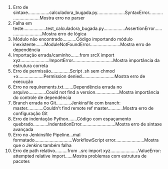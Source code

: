 1. Erro de sintaxe.................calculadora_bugada.py......................SyntaxError................................Mostra erro no parser
2. Falha em teste..................test_calculadora_bugada.py.................AssertionError.............................Mostra erro de lógica
3. Módulo não encontrado...........Código importando módulo inexistente.......ModuleNotFoundError........................Mostra erro de dependência
4. Importação errada/caminho.......from srcX import xyz.......................ImportError................................Mostra importância da estrutura correta
5. Erro de permissão...............Script .sh sem chmod +x....................Permission denied..........................Mostra erro de execução
6. Erro no requirements.txt........Dependência errada no arquivo..............Could not find a version...................Mostra importância do controle de dependência
7. Branch errada no Git............Jenkinsfile com branch: master.............Couldn't find remote ref master............Mostra erro de configuração Git
8. Erro de indentação Python.......Código com espaçamento quebrado............IndentationError...........................Mostra erro de sintaxe avançada
9. Erro no Jenkinsfile	Pipeline...mal formatado..............................WorkflowScript error.......................Mostra que o Jenkins também falha
10. Erro de path relativo..........from ..src import xyz......................ValueError: attempted relative import......Mostra problemas com estrutura de pacotes